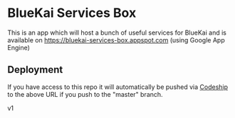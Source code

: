 # BlueKai Services Box

This is an app which will host a bunch of useful services for BlueKai and is available on https://bluekai-services-box.appspot.com (using Google App Engine)

## Deployment ##

If you have access to this repo it will automatically be pushed via [Codeship](http://www.codeship.com) to the above URL if you push to the "master" branch.

v1
